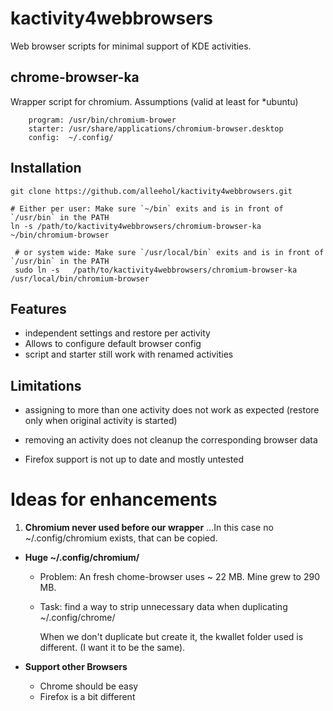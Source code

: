 # kactivity4webbrowsers

Web browser scripts for minimal support of KDE activities.


## chrome-browser-ka

Wrapper script for chromium. Assumptions (valid at least for \*ubuntu)

        program: /usr/bin/chromium-brower
        starter: /usr/share/applications/chromium-browser.desktop
        config:  ~/.config/     
        

Installation
------------

```shell
git clone https://github.com/alleehol/kactivity4webbrowsers.git

# Either per user: Make sure `~/bin` exits and is in front of `/usr/bin` in the PATH
ln -s /path/to/kactivity4webbrowsers/chromium-browser-ka ~/bin/chromium-browser

 # or system wide: Make sure `/usr/local/bin` exits and is in front of `/usr/bin` in the PATH
 sudo ln -s   /path/to/kactivity4webbrowsers/chromium-browser-ka /usr/local/bin/chromium-browser
```


Features
--------

* independent settings and restore per activity
* Allows to configure default browser config
* script and starter still work with renamed activities

Limitations
-----------

* assigning to more than one activity does not work as expected
   (restore only when original activity is started)

* removing an activity does not cleanup the corresponding browser data

* Firefox support is not up to date and mostly untested
         
         
# Ideas for enhancements

1. **Chromium never used before our wrapper**
...In this case no ~/.config/chromium exists, that can be copied.


* **Huge ~/.config/chromium/**
  * Problem: An fresh chome-browser uses ~ 22 MB.  Mine grew to 290 MB.
  * Task: find a way to strip unnecessary data when duplicating ~/.config/chrome/

    When we don't duplicate but create it, the kwallet folder used is different. (I want it to be the same).

* **Support other Browsers**
  * Chrome should be easy
  * Firefox is a bit different

